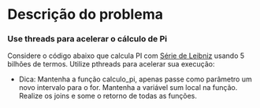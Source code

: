 # Descrição do problema

### Use threads para acelerar o cálculo de Pi
Considere o código abaixo que calcula PI com [Série de Leibniz](https://pt.wikipedia.org/wiki/F%C3%B3rmula_de_Leibniz_para_%CF%80) usando 5 bilhões de termos. Utilize pthreads para acelerar sua execução:

- Dica: Mantenha a função calculo_pi, apenas passe como parâmetro um novo intervalo para o for. Mantenha a variável sum local na função. Realize os joins e some o retorno de todas as funções.